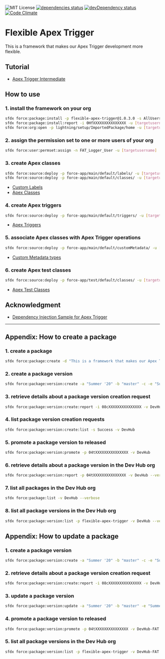 ![MIT License](http://img.shields.io/badge/license-MIT-blue.svg?style=flat)
[![dependencies status](https://david-dm.org/takahitomiyamoto/flexible-apex-trigger.svg)](https://david-dm.org/takahitomiyamoto/flexible-apex-trigger)
[![devDependency status](https://david-dm.org/takahitomiyamoto/flexible-apex-trigger/dev-status.svg)](https://david-dm.org/takahitomiyamoto/flexible-apex-trigger#info=devDependencies)
[![Code Climate](https://codeclimate.com/github/takahitomiyamoto/flexible-apex-trigger.svg)](https://codeclimate.com/github/takahitomiyamoto/flexible-apex-trigger)

# Flexible Apex Trigger

This is a framework that makes our Apex Trigger development more flexible.

## Tutorial

- [Apex Trigger Intermediate](https://takahitomiyamoto.github.io/apex-trigger-intermediate/)

## How to use

### 1. install the framework on your org

```sh
sfdx force:package:install -p flexible-apex-trigger@1.0.3.0 -s AllUsers -u [targetusername]
sfdx force:package:install:report -i 0HfXXXXXXXXXXXXXXX -u [targetusername]
sfdx force:org:open -p lightning/setup/ImportedPackage/home -u [targetusername]
```

### 2. assign the permission set to one or more users of your org

```sh
sfdx force:user:permset:assign -n FAT_Logger_User -u [targetusername]
```

### 3. create Apex classes

```sh
sfdx force:source:deploy -p force-app/main/default/labels/ -u [targetusername]
sfdx force:source:deploy -p force-app/main/default/classes/ -u [targetusername]
```

- [Custom Labels](https://github.com/takahitomiyamoto/flexible-apex-trigger/tree/master/force-app/main/default/labels)
- [Apex Classes](https://github.com/takahitomiyamoto/flexible-apex-trigger/tree/master/force-app/main/default/classes)

### 4. create Apex triggers

```sh
sfdx force:source:deploy -p force-app/main/default/triggers/ -u [targetusername]
```

- [Apex Triggers](https://github.com/takahitomiyamoto/flexible-apex-trigger/tree/master/force-app/main/default/triggers)

### 5. associate Apex classes with Apex Trigger operations

```sh
sfdx force:source:deploy -p force-app/main/default/customMetadata/ -u [targetusername]
```

- [Custom Metadata types](https://github.com/takahitomiyamoto/flexible-apex-trigger/tree/master/force-app/main/default/customMetadata)

### 6. create Apex test classes

```sh
sfdx force:source:deploy -p force-app/test/default/classes/ -u [targetusername]
```

- [Apex Test Classes](https://github.com/takahitomiyamoto/flexible-apex-trigger/tree/master/force-app/test/default/classes)

## Acknowledgment

- [Dependency Injection Sample for Apex Trigger](https://github.com/takahitomiyamoto/di-sample-apex-trigger)

---

## Appendix: How to create a package

### 1. create a package

```sh
sfdx force:package:create -d "This is a framework that makes our Apex Trigger development more flexible." -e -n "flexible-apex-trigger" -r force-app-fat -t Unlocked -v DevHub
```

### 2. create a package version

```sh
sfdx force:package:version:create -a "Summer '20" -b "master" -c -e "Summer '20 (API version 49.0)" -f config/project-scratch-def.json -n 1.0.0.0 -p 0HoXXXXXXXXXXXXXXX -t v49.0 -v DevHub -x --postinstallurl "https://github.com/takahitomiyamoto/flexible-apex-trigger" --releasenotesurl "https://github.com/takahitomiyamoto/flexible-apex-trigger/releases"
```

### 3. retrieve details about a package version creation request

```sh
sfdx force:package:version:create:report -i 08cXXXXXXXXXXXXXXX -v DevHub
```

### 4. list package version creation requests

```sh
sfdx force:package:version:create:list -s Success -v DevHub
```

### 5. promote a package version to released

```sh
sfdx force:package:version:promote -p 04tXXXXXXXXXXXXXXX -v DevHub
```

### 6. retrieve details about a package version in the Dev Hub org

```sh
sfdx force:package:version:report -p 04tXXXXXXXXXXXXXXX -v DevHub --verbose
```

### 7. list all packages in the Dev Hub org

```sh
sfdx force:package:list -v DevHub --verbose
```

### 8. list all package versions in the Dev Hub org

```sh
sfdx force:package:version:list -p flexible-apex-trigger -v DevHub --verbose
```

## Appendix: How to update a package

### 1. create a package version

```sh
sfdx force:package:version:create -a "Summer '20" -b "master" -c -e "Summer '20 (API version 49.0)" -f config/project-scratch-def.json -n 1.0.1.0 -p 0HoXXXXXXXXXXXXXXX -t v49.0 -v DevHub-FAT -x --postinstallurl "https://github.com/takahitomiyamoto/flexible-apex-trigger" --releasenotesurl "https://github.com/takahitomiyamoto/flexible-apex-trigger/releases"
```

### 2. retrieve details about a package version creation request

```sh
sfdx force:package:version:create:report -i 08cXXXXXXXXXXXXXXX -v DevHub-FAT
```

### 3. update a package version

```sh
sfdx force:package:version:update -a "Summer '20" -b "master" -e "Summer '20 (API version 49.0)" -p 04tXXXXXXXXXXXXXXX -t v49.0 -v DevHub-FAT
```

### 4. promote a package version to released

```sh
sfdx force:package:version:promote -p 04tXXXXXXXXXXXXXXX -v DevHub-FAT
```

### 5. list all package versions in the Dev Hub org

```sh
sfdx force:package:version:list -p flexible-apex-trigger -v DevHub-FAT --verbose
```
